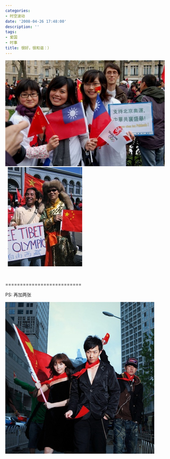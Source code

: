 ```yaml
---
categories:
- 时空波动
date: '2008-04-26 17:48:00'
description: ''
tags:
- 爱国
- 时事
title: 很好，很和谐：）
---
```

[![mm2](/assets/spacetimewave/2014/01/7w8oi8pfu2.jpg)](/assets/spacetimewave/2014/01/7w8oi8pfu2.jpg)  [![showpicsmall](/assets/spacetimewave/2014/01/yty2gckobc.jpg)](/assets/spacetimewave/2014/01/yty2gckobc.jpg)



 



\=\=\=\=\=\=\=\=\=\=\=\=\=\=\=\=\=\=\=\=\=\=\=\=\=\=



PS: 再加两张



[![7648017_254238](/assets/spacetimewave/2014/01/407n2yp4sc.jpg)](/assets/spacetimewave/2014/01/407n2yp4sc.jpg)



 



 



 



 



 



 



 



 



[![]()](http://by1.storage.msn.com/y1pTJw7gPPng58gKmnxqPqO7A9i0BHgMO2JRuS1-cgN2VJM0SUdjs4CDS_fciLX7b8j2LDvkxCK_5CIa2g04y9vcTmrVStJn2ss?PARTNER=WRITER)